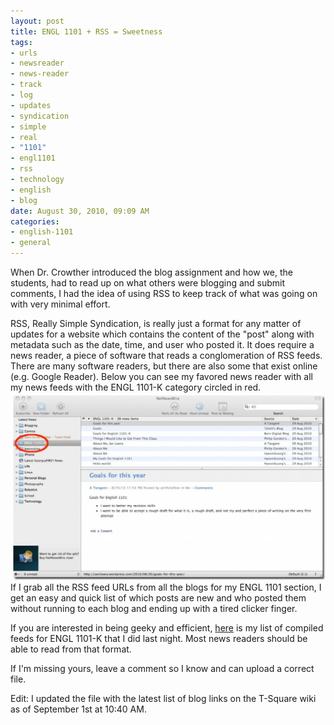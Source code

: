```yaml
--- 
layout: post
title: ENGL 1101 + RSS = Sweetness
tags: 
- urls
- newsreader
- news-reader
- track
- log
- updates
- syndication
- simple
- real
- "1101"
- engl1101
- rss
- technology
- english
- blog
date: August 30, 2010, 09:09 AM
categories: 
- english-1101
- general
---
```

When Dr. Crowther introduced the blog assignment and how we, the students, had to read up on what others were blogging and submit comments, I had the idea of using RSS to keep track of what was going on with very minimal effort.

RSS, Really Simple Syndication, is really just a format for any matter of updates for a website which contains the content of the "post" along with metadata such as the date, time, and user who posted it. It does require a news reader, a piece of software that reads a conglomeration of RSS feeds. There are many software readers, but there are also some that exist online (e.g. Google Reader). Below you can see my favored news reader with all my news feeds with the ENGL 1101-K category circled in red.[![](files/2010/08/netnewsfire-1024x609.jpg "NetNewsWire - ENGL 1101-K")](files/2010/08/netnewsfire.jpg)If I grab all the RSS feed URLs from all the blogs for my ENGL 1101 section, I get an easy and quick list of which posts are new and who posted them without running to each blog and ending up with a tired clicker finger.

If you are interested in being geeky and efficient, [here](files/2010/08/ENGL_1101-K.opml) is my list of compiled feeds for ENGL 1101-K that I did last night. Most news readers should be able to read from that format.

If I'm missing yours, leave a comment so I know and can upload a correct file.

Edit: I updated the file with the latest list of blog links on the T-Square wiki as of September 1st at 10:40 AM.
